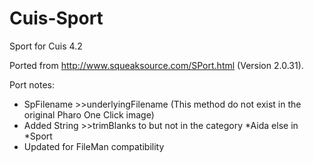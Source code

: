Cuis-Sport
==========

Sport for Cuis 4.2

Ported from http://www.squeaksource.com/SPort.html (Version 2.0.31).

Port notes:

- SpFilename >>underlyingFilename (This method do not exist in the original Pharo One Click image)
- Added String >>trimBlanks to but not in the category *Aida else in *Sport
- Updated for FileMan compatibility
